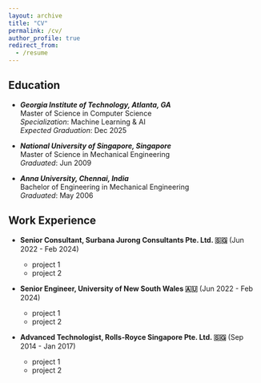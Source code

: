 ```yaml
---
layout: archive
title: "CV"
permalink: /cv/
author_profile: true
redirect_from:
  - /resume
---
```


## Education ##
- ***Georgia Institute of Technology, Atlanta, GA***  
  Master of Science in Computer Science  
  *Specialization*: Machine Learning & AI  
  *Expected Graduation*: Dec 2025  

- ***National University of Singapore, Singapore***  
  Master of Science in Mechanical Engineering  
  *Graduated*: Jun 2009  

- ***Anna University, Chennai, India***  
  Bachelor of Engineering in Mechanical Engineering  
  *Graduated*: May 2006

## Work Experience ##
- **Senior Consultant, Surbana Jurong Consultants Pte. Ltd. 🇸🇬** (Jun 2022 - Feb 2024)
  - project 1
  - project 2
 
- **Senior Engineer, University of New South Wales 🇦🇺** (Jun 2022 - Feb 2024)
  - project 1
  - project 2
 
- **Advanced Technologist, Rolls-Royce Singapore Pte. Ltd. 🇸🇬** (Sep 2014 - Jan 2017)
  - project 1
  - project 2
